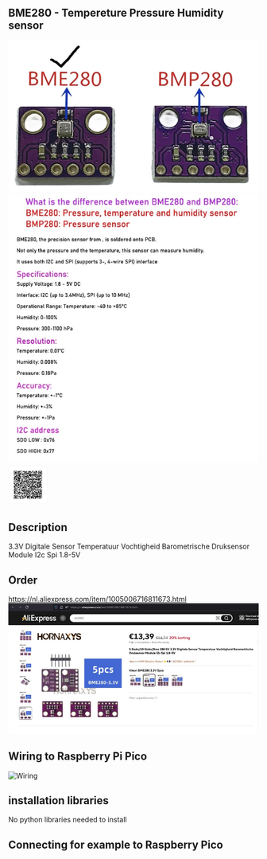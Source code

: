 ## BME280 - Tempereture Pressure Humidity sensor

<img src="BME280_Photo.jpg" alt="Photo of the component">

<img src="BME280_Specs_01.jpg" alt="Photo of the component">

<img src="BME280_QR_code.jpg" alt="QR code to this page" width="80" height="80">

## Description

3.3V Digitale Sensor Temperatuur Vochtigheid Barometrische Druksensor Module I2c Spi 1.8-5V

## Order
<a href="https://nl.aliexpress.com/item/1005006716811673.html">https://nl.aliexpress.com/item/1005006716811673.html</a>
<img src="BME280_Order.jpg" alt="Photo of the Order">

## Wiring to Raspberry Pi Pico

<img src="BME280_Wiring.jpg" alt="Wiring" >

## installation libraries

No python libraries needed to install


## Connecting for example to Raspberry Pico


